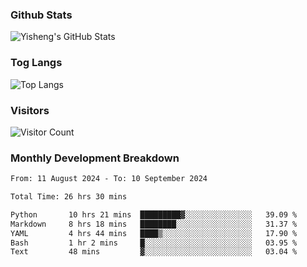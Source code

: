 ### Github Stats
![Yisheng's GitHub Stats](https://github-readme-stats-9qabuvhk1-gongyisheng.vercel.app/api?username=gongyisheng&count_private=true&show_icons=true)
### Tog Langs
![Top Langs](https://github-readme-stats-9qabuvhk1-gongyisheng.vercel.app/api/top-langs/?username=gongyisheng&layout=compact)
### Visitors
![Visitor Count](https://profile-counter.glitch.me/gongyisheng/count.svg)
### Monthly Development Breakdown
<!--START_SECTION:waka-->

```txt
From: 11 August 2024 - To: 10 September 2024

Total Time: 26 hrs 30 mins

Python       10 hrs 21 mins  █████████▓░░░░░░░░░░░░░░░   39.09 %
Markdown     8 hrs 18 mins   ████████░░░░░░░░░░░░░░░░░   31.37 %
YAML         4 hrs 44 mins   ████▒░░░░░░░░░░░░░░░░░░░░   17.90 %
Bash         1 hr 2 mins     █░░░░░░░░░░░░░░░░░░░░░░░░   03.95 %
Text         48 mins         ▓░░░░░░░░░░░░░░░░░░░░░░░░   03.04 %
```

<!--END_SECTION:waka-->
